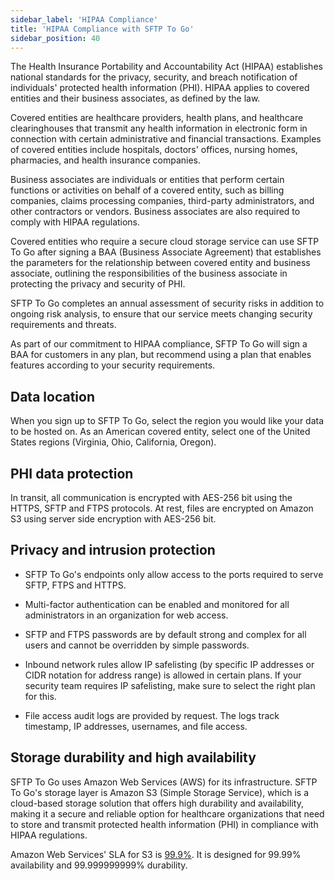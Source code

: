 ```yaml
---
sidebar_label: 'HIPAA Compliance'
title: 'HIPAA Compliance with SFTP To Go'
sidebar_position: 40
---
```


The Health Insurance Portability and Accountability Act (HIPAA) establishes national standards for the privacy, security, and breach notification of individuals' protected health information (PHI). HIPAA applies to covered entities and their business associates, as defined by the law.

Covered entities are healthcare providers, health plans, and healthcare clearinghouses that transmit any health information in electronic form in connection with certain administrative and financial transactions. Examples of covered entities include hospitals, doctors' offices, nursing homes, pharmacies, and health insurance companies.

Business associates are individuals or entities that perform certain functions or activities on behalf of a covered entity, such as billing companies, claims processing companies, third-party administrators, and other contractors or vendors. Business associates are also required to comply with HIPAA regulations.

Covered entities who require a secure cloud storage service can use SFTP To Go after signing a BAA (Business Associate Agreement) that establishes the parameters for the relationship between covered entity and business associate, outlining the responsibilities of the business associate in protecting the privacy and security of PHI.

SFTP To Go completes an annual assessment of security risks in addition to ongoing risk analysis, to ensure that our service meets changing security requirements and threats. 

As part of our commitment to HIPAA compliance, SFTP To Go will sign a BAA for customers in any plan, but recommend using a plan that enables features according to your security requirements.

## Data location

When you sign up to SFTP To Go, select the region you would like your data to be hosted on. As an American covered entity, select one of the United States regions (Virginia, Ohio, California, Oregon).

## PHI data protection

In transit, all communication is encrypted with AES-256 bit using the HTTPS, SFTP and FTPS protocols. At rest, files are encrypted on Amazon S3 using server side encryption with AES-256 bit.

## Privacy and intrusion protection

* SFTP To Go's endpoints only allow access to the ports required to serve SFTP, FTPS and HTTPS.

* Multi-factor authentication can be enabled and monitored for all administrators in an organization for web access.

* SFTP and FTPS passwords are by default strong and complex for all users and cannot be overridden by simple passwords.

* Inbound network rules allow IP safelisting (by specific IP addresses or CIDR notation for address range) is allowed in certain plans. If your security team requires IP safelisting, make sure to select the right plan for this.

* File access audit logs are provided by request. The logs track timestamp, IP addresses, usernames, and file access. 

## Storage durability and high availability

SFTP To Go uses Amazon Web Services (AWS) for its infrastructure. SFTP To Go's storage layer is Amazon S3 (Simple Storage Service), which is a cloud-based storage solution that offers high durability and availability, making it a secure and reliable option for healthcare organizations that need to store and transmit protected health information (PHI) in compliance with HIPAA regulations.

Amazon Web Services' SLA for S3 is [99.9%](http://aws.amazon.com/s3/sla/). It is designed for 99.99% availability and 99.999999999% durability.

